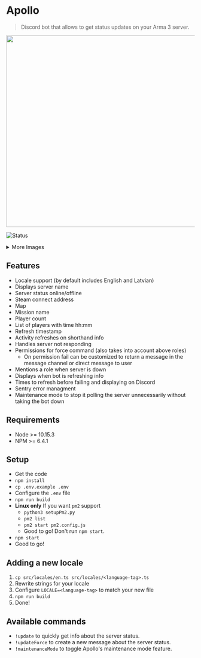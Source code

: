 # Apollo
> Discord bot that allows to get status updates on your Arma 3 server.

<img src="https://i.imgur.com/CymcikZ.png" height="512" />

![Status](https://i.imgur.com/zNfXrdZ.png)

<details>
  <summary>More Images</summary>
  
  - In case something goes wrong in the bot internals, the following status is displayed.  
  ![Bot failure](https://i.gyazo.com/efc38aece91856d5396503cad0849c23.png)
  
  - If the server goes down or is not responding the following message is created and removed once the server goes up. The given role (only roles work) will be pinged.  
  ![Server is down](https://i.gyazo.com/239cbd9c28e07e4bd5c4e6560aab8045.png)
  ![Activity](https://i.gyazo.com/ef9fd8d66e3d4aef98ebc618c3643e97.png)
  
  - While the bot is gathering or processing information the bot's status is set to typing and it will display in the given channel that it is typing.  
  ![Is typing](https://i.gyazo.com/8ed96f3358b6e8c8472fead49156e5ad.png)
  
  - There are two different commands for updating the current server information: `!update` and `!updateForce` (both can be adjusted). Command `!update` will update the current posted message with the latest information. Command `!updateForce` creates a new message and removes the old one and posts new information (can be limited to the server manager role to prevent abuse).  
  ![No permissions](https://i.gyazo.com/f7e737fae37dc0c399f157da0f764128.png)
  
  - Locale support - out of the box support for English and Latvian. Easy setup for a new language.  
  ![Latvian locale](https://i.gyazo.com/f346e70713da313298d2c777ea08fe86.png)

</details>

## Features
- Locale support (by default includes English and Latvian)
- Displays server name
- Server status online/offline
- Steam connect address
- Map
- Mission name
- Player count
- List of players with time hh:mm
- Refresh timestamp
- Activity refreshes on shorthand info
- Handles server not responding
- Permissions for force command (also takes into account above roles)
  - On permission fail can be customized to return a message in the message channel or direct message to user
- Mentions a role when server is down
- Displays when bot is refreshing info
- Times to refresh before failing and displaying on Discord
- Sentry error managment
- Maintenance mode to stop it polling the server unnecessarily without taking the bot down

## Requirements
- Node >= 10.15.3
- NPM >= 6.4.1


## Setup
- Get the code
- `npm install`
- `cp .env.example .env`
- Configure the `.env` file
- `npm run build`
- **Linux only** If you want `pm2` support
  - `python3 setupPm2.py`
  - `pm2 list`
  - `pm2 start pm2.config.js`
  - Good to go! Don't run `npm start`.
- `npm start`
- Good to go!


## Adding a new locale
1. `cp src/locales/en.ts src/locales/<language-tag>.ts`
2. Rewrite strings for your locale
3. Configure `LOCALE=<language-tag>` to match your new file
4. `npm run build`
5. Done!


## Available commands
- `!update` to quickly get info about the server status.
- `!updateForce` to create a new message about the server status.
- `!maintenanceMode` to toggle Apollo's maintenance mode feature.
